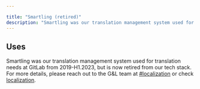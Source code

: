 ```yaml
---

title: "Smartling (retired)"
description: "Smartling was our translation management system used for translation needs at GitLab but is now retired from our tech stack."
---
```


<link rel="stylesheet" type="text/css" href="/stylesheets/biztech.css" />

## Uses

Smartling was our translation management system used for translation needs at GitLab from 2019-H1.2023, but is now retired from our tech stack. For more details, please reach out to the G&L team at [#localization](https://gitlab.slack.com/archives/C04P44Y06CS) or check [localization](/handbook/marketing/localization/).
